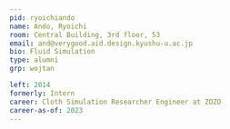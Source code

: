 ```yaml
---
pid: ryoichiando
name: Ando, Ryoichi
room: Central Building, 3rd floor, 53
email: and@verygood.aid.design.kyushu-u.ac.jp
bio: Fluid Simulation
type: alumni
grp: wojtan

left: 2014
formerly: Intern
career: Cloth Simulation Researcher Engineer at ZOZO
career-as-of: 2023
---
```

